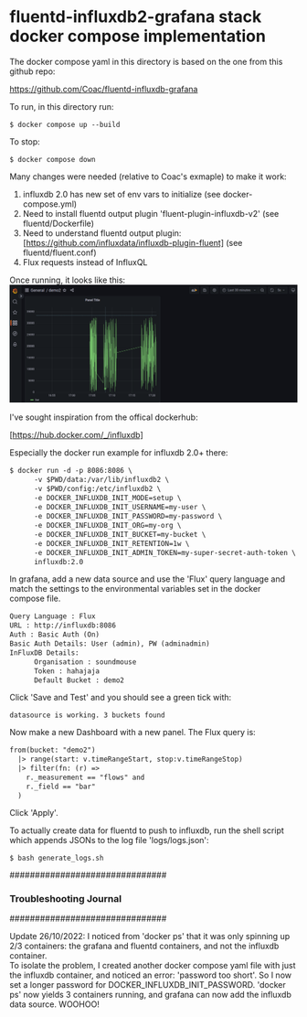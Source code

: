 # fluentd-influxdb2-grafana stack docker compose implementation

The docker compose yaml in this directory is based on the
one from this github repo:

https://github.com/Coac/fluentd-influxdb-grafana

To run, in this directory run:
```
$ docker compose up --build
```

To stop:
```
$ docker compose down
```

Many changes were needed (relative to Coac's exmaple) to make it work:
  1.  influxdb 2.0 has new set of env vars to initialize (see docker-compose.yml)
  2.  Need to install fluentd output plugin 'fluent-plugin-influxdb-v2' (see fluentd/Dockerfile)
  3.  Need to understand fluentd output plugin:  [https://github.com/influxdata/influxdb-plugin-fluent]
      (see fluentd/fluent.conf)
  4.  Flux requests instead of InfluxQL

Once running, it looks like this:
![Alt text](grafana_ss_1.png?raw=true "Optional Title")


I've sought inspiration from the offical dockerhub:

[https://hub.docker.com/_/influxdb]

Especially the docker run example for influxdb 2.0+ there:

```
$ docker run -d -p 8086:8086 \
      -v $PWD/data:/var/lib/influxdb2 \
      -v $PWD/config:/etc/influxdb2 \
      -e DOCKER_INFLUXDB_INIT_MODE=setup \
      -e DOCKER_INFLUXDB_INIT_USERNAME=my-user \
      -e DOCKER_INFLUXDB_INIT_PASSWORD=my-password \
      -e DOCKER_INFLUXDB_INIT_ORG=my-org \
      -e DOCKER_INFLUXDB_INIT_BUCKET=my-bucket \
      -e DOCKER_INFLUXDB_INIT_RETENTION=1w \
      -e DOCKER_INFLUXDB_INIT_ADMIN_TOKEN=my-super-secret-auth-token \
      influxdb:2.0
```

In grafana, add a new data source and use the 'Flux' query
language and match the settings to the environmental variables
set in the docker compose file.
```
Query Language : Flux
URL : http://influxdb:8086
Auth : Basic Auth (On)
Basic Auth Details: User (admin), PW (adminadmin)
InFluxDB Details: 
      Organisation : soundmouse
      Token : hahajaja
      Default Bucket : demo2
```

Click 'Save and Test' and you should see a green tick with: 
```
datasource is working. 3 buckets found
```

Now make a new Dashboard with a new panel.  The Flux query is:
```
from(bucket: "demo2")
  |> range(start: v.timeRangeStart, stop:v.timeRangeStop)
  |> filter(fn: (r) =>
    r._measurement == "flows" and
    r._field == "bar"
  )
```

Click 'Apply'.

To actually create data for fluentd to push to influxdb, run the
shell script which appends JSONs to the log file 'logs/logs.json':
```
$ bash generate_logs.sh
```


###############################
### Troubleshooting Journal ###
###############################

Update 26/10/2022: I noticed from 'docker ps' that it was only spinning up
2/3 containers: the grafana and fluentd containers, and not the influxdb container.  
To isolate the problem, I created another docker compose yaml file with just
the influxdb container, and noticed an error:  'password too short'.  So I 
now set a longer password for DOCKER_INFLUXDB_INIT_PASSWORD.  'docker ps'
now yields 3 containers running, and grafana can now add the influxdb
data source.  WOOHOO!


